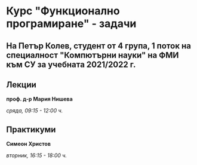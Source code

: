 # Курс "Функционално програмиране" - задачи
## На Петър Колев, студент от 4 група, 1 поток на специалност "Компютърни науки" на ФМИ към СУ за учебната 2021/2022 г.

## Лекции 
**проф. д-р Мария Нишева**

*сряда, 09:15 - 12:00 ч.*

## Практикуми
**Симеон Христов**

*вторник, 16:15 - 18:00 ч.*
